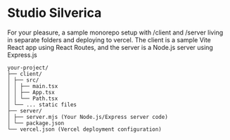# Studio Silverica

For your pleasure, a sample monorepo setup with /client and /server living in separate folders and deploying to vercel. The client is a sample Vite React app using React Routes, and the server is a Node.js server using Express.js

```
your-project/
├── client/
│ ├── src/
│ │ ├── main.tsx
│ │ ├── App.tsx
│ │ └── Path.tsx
│ └── ... static files
├── server/
│ ├── server.mjs (Your Node.js/Express server code)
│ └── package.json
└── vercel.json (Vercel deployment configuration)
```
